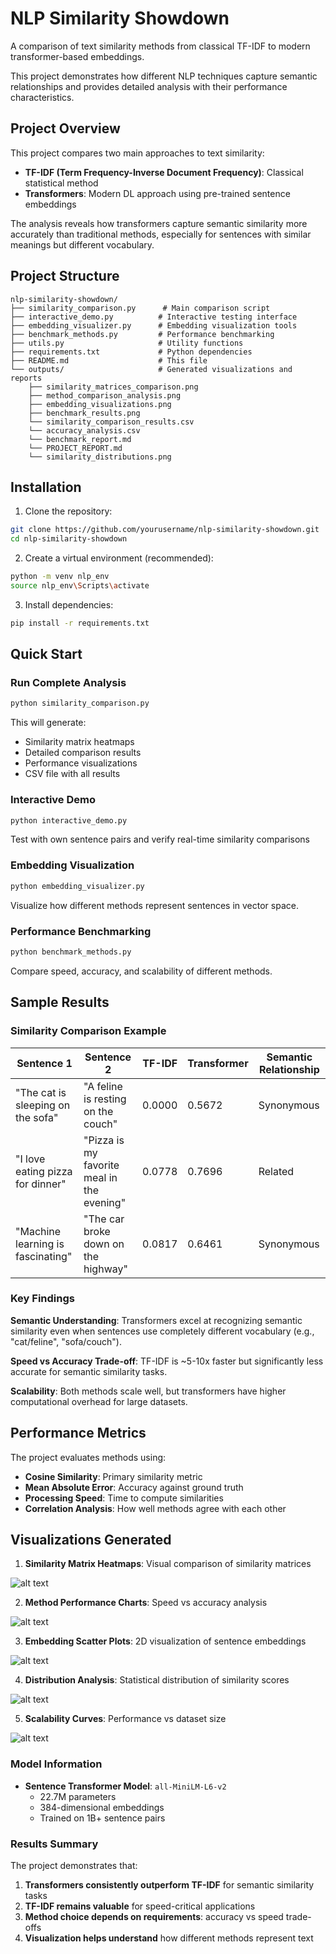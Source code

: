 # NLP Similarity Showdown

A comparison of text similarity methods from classical TF-IDF to modern transformer-based embeddings. 

This project demonstrates how different NLP techniques capture semantic relationships and provides detailed analysis with their performance characteristics.

## Project Overview

This project compares two main approaches to text similarity:
- **TF-IDF (Term Frequency-Inverse Document Frequency)**: Classical statistical method
- **Transformers**: Modern DL approach using pre-trained sentence embeddings

The analysis reveals how transformers capture semantic similarity more accurately than traditional methods, especially for sentences with similar meanings but different vocabulary.

## Project Structure

```
nlp-similarity-showdown/
├── similarity_comparison.py      # Main comparison script
├── interactive_demo.py          # Interactive testing interface
├── embedding_visualizer.py      # Embedding visualization tools
├── benchmark_methods.py         # Performance benchmarking
├── utils.py                     # Utility functions
├── requirements.txt             # Python dependencies
├── README.md                    # This file
└── outputs/                     # Generated visualizations and reports
    ├── similarity_matrices_comparison.png
    ├── method_comparison_analysis.png
    ├── embedding_visualizations.png
    ├── benchmark_results.png
    └── similarity_comparison_results.csv
    └── accuracy_analysis.csv
    └── benchmark_report.md
    └── PROJECT_REPORT.md
    └── similarity_distributions.png
```

## Installation

1. Clone the repository:
```bash
git clone https://github.com/yourusername/nlp-similarity-showdown.git
cd nlp-similarity-showdown
```

2. Create a virtual environment (recommended):
```bash
python -m venv nlp_env
source nlp_env\Scripts\activate
```

3. Install dependencies:
```bash
pip install -r requirements.txt
```

##  Quick Start

### Run Complete Analysis
```bash
python similarity_comparison.py
```
This will generate:
- Similarity matrix heatmaps
- Detailed comparison results
- Performance visualizations
- CSV file with all results

### Interactive Demo
```bash
python interactive_demo.py
```
Test with own sentence pairs and verify real-time similarity comparisons

### Embedding Visualization
```bash
python embedding_visualizer.py
```
Visualize how different methods represent sentences in vector space.

### Performance Benchmarking
```bash
python benchmark_methods.py
```
Compare speed, accuracy, and scalability of different methods.


##  Sample Results

### Similarity Comparison Example

| Sentence 1 | Sentence 2 | TF-IDF | Transformer | Semantic Relationship |
|------------|------------|---------|-------------|----------------------|
| "The cat is sleeping on the sofa" | "A feline is resting on the couch" | 0.0000 | 0.5672 | Synonymous |
| "I love eating pizza for dinner" | "Pizza is my favorite meal in the evening" | 0.0778 | 0.7696 | Related |
| "Machine learning is fascinating" | "The car broke down on the highway" | 0.0817 | 0.6461 | Synonymous |


### Key Findings

 **Semantic Understanding**: Transformers excel at recognizing semantic similarity even when sentences use completely different vocabulary (e.g., "cat/feline", "sofa/couch").

 **Speed vs Accuracy Trade-off**: TF-IDF is ~5-10x faster but significantly less accurate for semantic similarity tasks.

 **Scalability**: Both methods scale well, but transformers have higher computational overhead for large datasets.


 ## Performance Metrics

The project evaluates methods using:
- **Cosine Similarity**: Primary similarity metric
- **Mean Absolute Error**: Accuracy against ground truth
- **Processing Speed**: Time to compute similarities
- **Correlation Analysis**: How well methods agree with each other

##  Visualizations Generated

1. **Similarity Matrix Heatmaps**: Visual comparison of similarity matrices

![alt text](outputs/similarity_matrices_comparison.png)

2. **Method Performance Charts**: Speed vs accuracy analysis

![alt text](outputs/method_comparison_analysis.png)

3. **Embedding Scatter Plots**: 2D visualization of sentence embeddings

![alt text](outputs/embedding_visualizations.png)

4. **Distribution Analysis**: Statistical distribution of similarity scores

![alt text](outputs/similarity_distributions.png)

5. **Scalability Curves**: Performance vs dataset size

![alt text](outputs/benchmark_results.png)



### Model Information
- **Sentence Transformer Model**: `all-MiniLM-L6-v2`
  - 22.7M parameters
  - 384-dimensional embeddings
  - Trained on 1B+ sentence pairs


###  Results Summary

The project demonstrates that:
1. **Transformers consistently outperform TF-IDF** for semantic similarity tasks
2. **TF-IDF remains valuable** for speed-critical applications
3. **Method choice depends on requirements**: accuracy vs speed trade-offs
4. **Visualization helps understand** how different methods represent text
